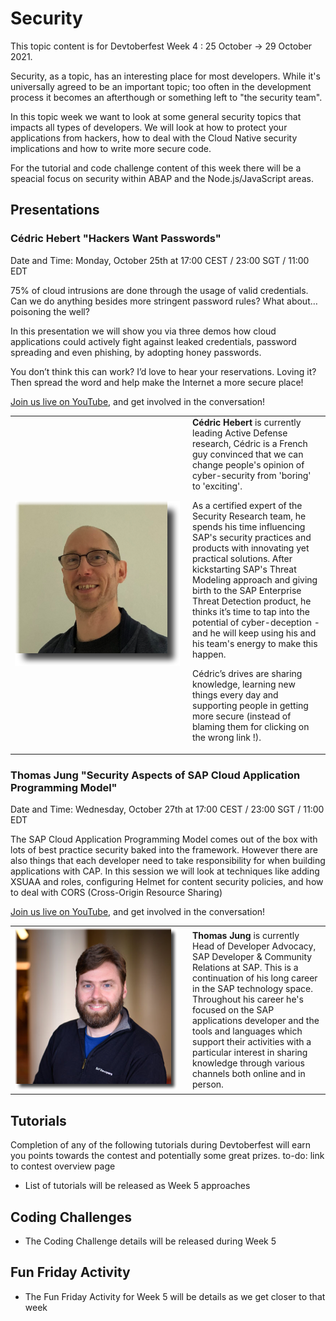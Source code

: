 # Security

This topic content is for Devtoberfest Week 4 : 25 October → 29 October 2021.

Security, as a topic, has an interesting place for most developers.  While it's universally agreed to be an important topic; too often in the development process it becomes an afterthough or something left to "the security team". 

In this topic week we want to look at some general security topics that impacts all types of developers. We will look at how to protect your applications from hackers, how to deal with the Cloud Native security implications and how to write more secure code. 

For the tutorial and code challenge content of this week there will be a speacial focus on security within ABAP and the Node.js/JavaScript areas.

## Presentations 

### Cédric Hebert "Hackers Want Passwords"
Date and Time: Monday, October 25th at 17:00 CEST / 23:00 SGT / 11:00 EDT

75% of cloud intrusions are done through the usage of valid credentials. Can we do anything besides more stringent password rules? What about… poisoning the well?
  
In this presentation we will show you via three demos how cloud applications could actively fight against leaked credentials, password spreading and even phishing, by adopting honey passwords.

You don’t think this can work? I’d love to hear your reservations. Loving it? Then spread the word and help make the Internet a more secure place!

[Join us live on YouTube](https://www.youtube.com/watch?v=zatXHKgPnec), and get involved in the conversation!

<table border=0px>
    <tr>
        <td width = 270>
<img src="../../images/CedricHebert_132px_shade.png">
</td>  <td><b>Cédric Hebert</b> is currently leading Active Defense research, Cédric is a French guy convinced that we can change people's opinion of cyber-security from 'boring' to 'exciting'.

As a certified expert of the Security Research team, he spends his time influencing SAP's security practices and products with innovating yet practical solutions. After kickstarting SAP's Threat Modeling approach and giving birth to the SAP Enterprise Threat Detection product, he thinks it’s time to tap into the potential of cyber-deception - and he will keep using his and his team's energy to make this happen.

Cédric’s drives are sharing knowledge, learning new things every day and supporting people in getting more secure (instead of blaming them for clicking on the wrong link !).</td>  </tr></table>



### Thomas Jung "Security Aspects of SAP Cloud Application Programming Model"
Date and Time: Wednesday, October 27th at 17:00 CEST / 23:00 SGT / 11:00 EDT

The SAP Cloud Application Programming Model comes out of the box with lots of best practice security baked into the framework.  However there are also things that each developer need to take responsibility for when building applications with CAP. In this session we will look at techniques like adding XSUAA and roles, configuring Helmet for content security policies, and how to deal with CORS (Cross-Origin Resource Sharing)

[Join us live on YouTube](https://www.youtube.com/watch?v=jQYMeN3jeOU), and get involved in the conversation!

<table border=0px>
    <tr>
        <td width = 270>
<img src="../../images/ThomasJung_250px_shade.png">
</td>  <td><b>Thomas Jung</b> is currently Head of Developer Advocacy, SAP Developer & Community Relations at SAP. This is a continuation of his long career in the SAP technology space. Throughout his career he's focused on the SAP applications developer and the tools and languages which support their activities with a particular interest in sharing knowledge through various channels both online and in person.</td>  </tr></table>

## Tutorials

Completion of any of the following tutorials during Devtoberfest will earn you points towards the contest and potentially some great prizes. to-do: link to contest overview page

* List of tutorials will be released as Week 5 approaches

## Coding Challenges

* The Coding Challenge details will be released during Week 5

## Fun Friday Activity

* The Fun Friday Activity for Week 5 will be details as we get closer to that week
